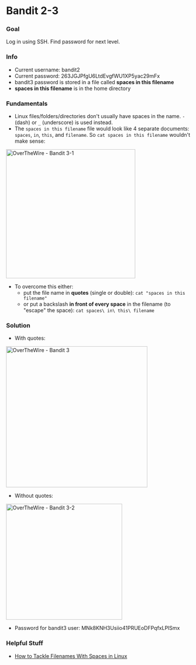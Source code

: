 # Bandit 2-3
### Goal
Log in using SSH. Find password for next level.

### Info
- Current username: bandit2
- Current password: 263JGJPfgU6LtdEvgfWU1XP5yac29mFx
- bandit3 password is stored in a file called **spaces in this filename** 
- **spaces in this filename** is in the home directory

### Fundamentals
- Linux files/folders/directories don't usually have spaces in the name. `-` (dash) or `_` (underscore) is used instead.
- The `spaces in this filename` file would look like 4 separate documents: `spaces`, `in`, `this`, and `filename`. So `cat spaces in this filename` wouldn't make sense:

<img width="353" alt="OverTheWire - Bandit 3-1" src="https://github.com/user-attachments/assets/d48a7e11-2558-428f-b6b5-620b00f66f77" />

- To overcome this either:
	- put the file name in **quotes** (single or double): `cat "spaces in this filename"`
	- or put a backslash **in front of every space** in the filename (to "escape" the space): `cat spaces\ in\ this\ filename`

### Solution
- With quotes:
<img width="386" alt="OverTheWire - Bandit 3" src="https://github.com/user-attachments/assets/27de4449-f5e8-4abb-8fe6-eb2d31219dfe" />

- Without quotes:
<img width="317" alt="OverTheWire - Bandit 3-2" src="https://github.com/user-attachments/assets/1dae1d5f-4ddf-4b08-9c32-d3d391ed9fcb" />

- Password for bandit3 user: MNk8KNH3Usiio41PRUEoDFPqfxLPlSmx

### Helpful Stuff
- [How to Tackle Filenames With Spaces in Linux](https://linuxhandbook.com/filename-spaces-linux/)
